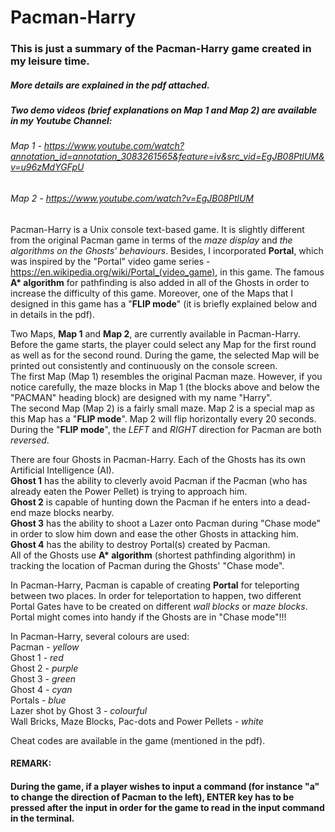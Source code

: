 # Pacman-Harry

### This is just a summary of the Pacman-Harry game created in my leisure time. 
##### *More details are explained in the pdf attached.*
##### *Two demo videos (brief explanations on Map 1 and Map 2) are available in my Youtube Channel*:
###### Map 1 - https://www.youtube.com/watch?annotation_id=annotation_3083261565&feature=iv&src_vid=EgJB08PtlUM&v=u96zMdYGFpU
###### Map 2 - https://www.youtube.com/watch?v=EgJB08PtlUM

Pacman-Harry is a Unix console text-based game. It is slightly different from the original Pacman game in terms of the _maze display_ and _the algorithms on the Ghosts' behaviours_. Besides, I incorporated __Portal__, which was inspired by the "Portal" video game series - https://en.wikipedia.org/wiki/Portal_(video_game), in this game. The famous __A* algorithm__ for pathfinding is also added in all of the Ghosts in order to increase the difficulty of this game. Moreover, one of the Maps that I designed in this game has a "**FLIP mode**" (it is briefly explained below and in details in the pdf).

Two Maps, **Map 1** and **Map 2**, are currently available in Pacman-Harry. <br />
Before the game starts, the player could select any Map for the first round as well as for the second round. During the game, the selected Map will be printed out consistently and continuously on the console screen. <br />
The first Map (Map 1) resembles the original Pacman maze. However, if you notice carefully, the maze blocks in Map 1 (the blocks above and below the "PACMAN"  heading block) are designed with my name "Harry". <br />
The second Map (Map 2) is a fairly small maze. Map 2 is a special map as this Map has a "**FLIP mode**". Map 2 will flip horizontally every 20 seconds. During the "**FLIP mode**", the _LEFT_ and _RIGHT_ direction for Pacman are both *reversed*. 

There are four Ghosts in Pacman-Harry. Each of the Ghosts has its own Artificial Intelligence (AI). <br />
**Ghost 1** has the ability to cleverly avoid Pacman if the Pacman (who has already eaten the Power Pellet) is trying to approach him. <br /> 
**Ghost 2** is capable of hunting down the Pacman if he enters into a dead-end maze blocks nearby. <br />
**Ghost 3** has the ability to shoot a Lazer onto Pacman during "Chase mode" in order to slow him down and ease the other Ghosts in attacking him. <br />
**Ghost 4** has the ability to destroy Portal(s) created by Pacman. <br />
All of the Ghosts use __A* algorithm__ (shortest pathfinding algorithm) in tracking the location of Pacman during the Ghosts' "Chase mode".

In Pacman-Harry, Pacman is capable of creating __Portal__ for teleporting between two places. In order for teleportation to happen, two different Portal Gates have to be created on different _wall blocks_ or _maze blocks_. Portal might comes into handy if the Ghosts are in "Chase mode"!!!

In Pacman-Harry, several colours are used: <br />
Pacman - _yellow_ <br />
Ghost 1 - _red_ <br />
Ghost 2 - _purple_ <br />
Ghost 3 - _green_ <br />
Ghost 4 - _cyan_ <br />
Portals - _blue_ <br />
Lazer shot by Ghost 3 - _colourful_ <br />
Wall Bricks, Maze Blocks, Pac-dots and Power Pellets - _white_

Cheat codes are available in the game (mentioned in the pdf).


#### REMARK: 
#### During the game, if a player wishes to input a command (for instance "a" to change the direction of Pacman to the left), ENTER key has to be pressed after the input in order for the game to read in the input command in the terminal.
